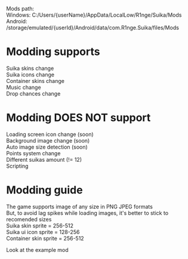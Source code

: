 
Mods path:  
Windows: C:/Users/{userName}/AppData/LocalLow/R1nge/Suika/Mods  
Android: /storage/emulated/{userId}/Android/data/com.R1nge.Suika/files/Mods  

# Modding supports  
Suika skins change  
Suika icons change  
Container skins change  
Music change  
Drop chances change

# Modding DOES NOT support  
Loading screen icon change (soon)  
Background image change (soon)  
Auto image size detection (soon)  
Points system change  
Different suikas amount (!= 12)  
Scripting

# Modding guide
The game supports image of any size in PNG JPEG formats  
But, to avoid lag spikes while loading images, it's better to stick to recomended sizes  
Suika skin sprite = 256-512  
Suika ui icon sprite = 128-256  
Container skin sprite = 256-512  

Look at the example mod
